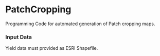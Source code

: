 # PatchCropping

Programming Code for automated generation of Patch cropping maps.
### Input Data
Yield data must provided as ESRI Shapefile.
